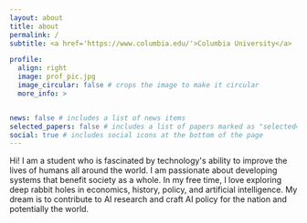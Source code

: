 ```yaml
---
layout: about
title: about
permalink: /
subtitle: <a href='https://www.columbia.edu/'>Columbia University</a> | <a href='https://wp.nyu.edu/ml4good/'>ML4G (NYU Courant)</a> 

profile:
  align: right
  image: prof_pic.jpg
  image_circular: false # crops the image to make it circular
  more_info: >


news: false # includes a list of news items
selected_papers: false # includes a list of papers marked as "selected={true}"
social: true # includes social icons at the bottom of the page
---
```


Hi! I am a student who is fascinated by technology's ability to improve the lives of humans all around the world. I am passionate about developing systems that benefit society as a whole. In my free time, I love exploring deep rabbit holes in economics, history, policy, and artificial intelligence. My dream is to contribute to AI research and craft AI policy for the nation and potentially the world.
